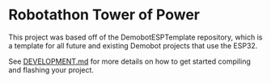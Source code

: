 # Robotathon Tower of Power

This project was based off of the DemobotESPTemplate repository, which is a
template for all future and existing Demobot projects that use the ESP32.

See [DEVELOPMENT.md](DEVELOPMENT.md) for more details on how to get started
compiling and flashing your project.
